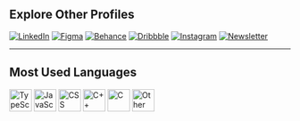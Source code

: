 ## Explore Other Profiles

[![LinkedIn](https://img.shields.io/badge/LinkedIn-043024?style=flat&logo=linkedin&logoColor=F3F4F6)](https://www.linkedin.com/in/petkovska-elena/)
[![Figma](https://img.shields.io/badge/Figma-043024?style=flat&logo=figma&logoColor=F3F4F6)](https://figma.com/@elenapetkovska)
[![Behance](https://img.shields.io/badge/Behance-043024?style=flat&logo=behance&logoColor=F3F4F6)](https://www.behance.net/petkovska-elena)
[![Dribbble](https://img.shields.io/badge/Dribbble-043024?style=flat&logo=dribbble&logoColor=F3F4F6)](https://dribbble.com/petkovska-elena)
[![Instagram](https://img.shields.io/badge/Instagram-043024?style=flat&logo=instagram&logoColor=F3F4F6)](https://www.instagram.com/elenapetkovska/)
[![Newsletter](https://img.shields.io/badge/Newsletter-043024?style=flat&logo=email&logoColor=F3F4F6)](http://iteramorium.com)

---

## Most Used Languages

<p>
  <img src="https://img.shields.io/badge/TypeScript-043024?style=flat&logo=typescript&logoColor=F3F4F6" alt="TypeScript" height="40"/>
  <img src="https://img.shields.io/badge/JavaScript-043024?style=flat&logo=javascript&logoColor=F3F4F6" alt="JavaScript" height="40"/>
  <img src="https://img.shields.io/badge/CSS-043024?style=flat&logo=css3&logoColor=F3F4F6" alt="CSS" height="40"/>
  <img src="https://img.shields.io/badge/C++-043024?style=flat&logo=cpp&logoColor=F3F4F6" alt="C++" height="40"/>
  <img src="https://img.shields.io/badge/C-043024?style=flat&logo=c&logoColor=F3F4F6" alt="C" height="40"/>
  <img src="https://img.shields.io/badge/Other-F3F4F6?style=flat&logo=codeforces&logoColor=043024" alt="Other" height="40"/>
</p>
